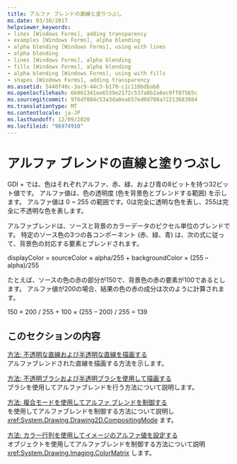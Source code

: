 ```yaml
---
title: アルファ ブレンドの直線と塗りつぶし
ms.date: 03/30/2017
helpviewer_keywords:
- lines [Windows Forms], adding transparency
- examples [Windows Forms], alpha blending
- alpha blending [Windows Forms], using with lines
- alpha blending
- lines [Windows Forms], alpha blending
- fills [Windows Forms], alpha blending
- alpha blending [Windows Forms], using with fills
- shapes [Windows Forms], adding transparency
ms.assetid: 5440f48c-3ac9-44c3-b170-c1c110bdbab8
ms.openlocfilehash: 66061341ee6539e2172c537a0b2a6ec9ff87565c
ms.sourcegitcommit: 9f6df084c53a3da0ea657ed0d708a72213683084
ms.translationtype: MT
ms.contentlocale: ja-JP
ms.lasthandoff: 12/09/2020
ms.locfileid: "96974910"
---
```

# <a name="alpha-blending-lines-and-fills"></a>アルファ ブレンドの直線と塗りつぶし
GDI + では、色はそれぞれアルファ、赤、緑、および青の8ビットを持つ32ビット値です。 アルファ値は、色の透明度 (色を背景色とブレンドする範囲) を示します。 アルファ値は 0 ~ 255 の範囲です。0は完全に透明な色を表し、255は完全に不透明な色を表します。  
  
 アルファブレンドは、ソースと背景のカラーデータのピクセル単位のブレンドです。 特定のソース色の3つの各コンポーネント (赤、緑、青) は、次の式に従って、背景色の対応する要素とブレンドされます。  
  
 displayColor = sourceColor × alpha/255 + backgroundColor × (255 – alpha)/255  
  
 たとえば、ソースの色の赤の部分が150で、背景色の赤の要素が100であるとします。 アルファ値が200の場合、結果の色の赤の成分は次のように計算されます。  
  
 150 × 200 / 255 + 100 × (255 – 200) / 255 = 139  
  
## <a name="in-this-section"></a>このセクションの内容  
 [方法: 不透明な直線および半透明な直線を描画する](how-to-draw-opaque-and-semitransparent-lines.md)  
 アルファブレンドされた直線を描画する方法を示します。  
  
 [方法: 不透明ブラシおよび半透明ブラシを使用して描画する](how-to-draw-with-opaque-and-semitransparent-brushes.md)  
 ブラシを使用してアルファブレンドを行う方法について説明します。  
  
 [方法: 複合モードを使用してアルファ ブレンドを制御する](how-to-use-compositing-mode-to-control-alpha-blending.md)  
 を使用してアルファブレンドを制御する方法について説明し <xref:System.Drawing.Drawing2D.CompositingMode> ます。  
  
 [方法: カラー行列を使用してイメージのアルファ値を設定する](how-to-use-a-color-matrix-to-set-alpha-values-in-images.md)  
 オブジェクトを使用してアルファブレンドを制御する方法について説明 <xref:System.Drawing.Imaging.ColorMatrix> します。
